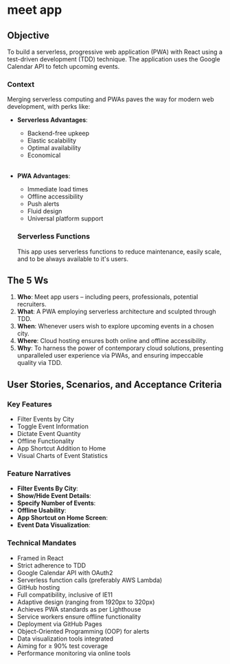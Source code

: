 # meet app

## Objective
To build a serverless, progressive web application (PWA) with React using a test-driven development (TDD) technique. The application uses the Google Calendar API to fetch upcoming events.

### Context
Merging serverless computing and PWAs paves the way for modern web development, with perks like:

- **Serverless Advantages**:
    - Backend-free upkeep
    - Elastic scalability
    - Optimal availability
    - Economical  
    <br>        
- **PWA Advantages**:
    - Immediate load times
    - Offline accessibility
    - Push alerts
    - Fluid design
    - Universal platform support

    ### Serverless Functions
    This app uses serverless functions to reduce maintenance, easily scale, and to be always available to it's users.


## The 5 Ws
1. **Who**: Meet app users – including peers, professionals, potential recruiters.
2. **What**: A PWA employing serverless architecture and sculpted through TDD.
3. **When**: Whenever users wish to explore upcoming events in a chosen city.
4. **Where**: Cloud hosting ensures both online and offline accessibility.
5. **Why**: To harness the power of contemporary cloud solutions, presenting unparalleled user experience via PWAs, and ensuring impeccable quality via TDD.

## User Stories, Scenarios, and Acceptance Criteria

### Key Features

- Filter Events by City
- Toggle Event Information
- Dictate Event Quantity
- Offline Functionality
- App Shortcut Addition to Home
- Visual Charts of Event Statistics

### Feature Narratives

- **Filter Events By City**:
- **Show/Hide Event Details**:
- **Specify Number of Events**: 
- **Offline Usability**: 
- **App Shortcut on Home Screen**: 
- **Event Data Visualization**: 
### Technical Mandates

- Framed in React
- Strict adherence to TDD
- Google Calendar API with OAuth2
- Serverless function calls (preferably AWS Lambda)
- GitHub hosting
- Full compatibility, inclusive of IE11
- Adaptive design (ranging from 1920px to 320px)
- Achieves PWA standards as per Lighthouse
- Service workers ensure offline functionality
- Deployment via GitHub Pages
- Object-Oriented Programming (OOP) for alerts
- Data visualization tools integrated
- Aiming for ≥ 90% test coverage
- Performance monitoring via online tools